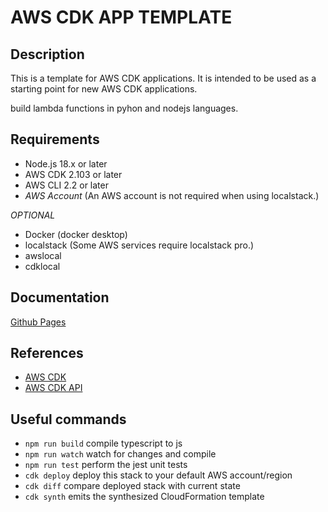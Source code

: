 # AWS CDK APP TEMPLATE

## Description
This is a template for AWS CDK applications. It is intended to be used as a starting point for new AWS CDK applications.

build lambda functions in pyhon and nodejs languages.

## Requirements
- Node.js 18.x or later
- AWS CDK 2.103 or later
- AWS CLI 2.2 or later
- *AWS Account* (An AWS account is not required when using localstack.)

*OPTIONAL*
- Docker (docker desktop)
- localstack (Some AWS services require localstack pro.)
- awslocal
- cdklocal

## Documentation
[Github Pages](https://yoshitaka-motomura.github.io/aws-cdk-app-template/)

## References
- [AWS CDK](https://docs.aws.amazon.com/cdk/latest/guide/home.html)
- [AWS CDK API](https://docs.aws.amazon.com/cdk/api/latest/docs/aws-construct-library.html)


## Useful commands

- `npm run build` compile typescript to js
- `npm run watch` watch for changes and compile
- `npm run test` perform the jest unit tests
- `cdk deploy` deploy this stack to your default AWS account/region
- `cdk diff` compare deployed stack with current state
- `cdk synth` emits the synthesized CloudFormation template
